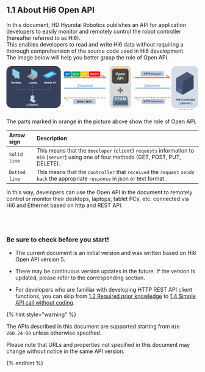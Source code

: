 ﻿## 1.1 About Hi6 Open API

In this document, HD Hyundai Robotics publishes an API for application developers to easily monitor and remotely control the robot controller (hereafter referred to as Hi6).<br>
This enables developers to read and write Hi6 data without requiring a thorough comprehension of the source code used in Hi6 development.<br>
The image below will help you better grasp the role of Open API.

<img src="../../_assets/05_open_api_flow.png" style="max-height: 22vh;">

The parts marked in orange in the picture above show the role of Open API.

|Arrow sign|Description|
|:---|:---|
|`Solid line`|This means that the `developer` (`client`) `requests` information to `Hi6` (`server`) using one of four methods (GET, POST, PUT, DELETE).|
|`Dotted line`|This means that the `controller` that `received` the `request` `sends back` the appropriate `response` in json or text format.|

In this way, developers can use the Open API in the document to remotely control or monitor their desktops, laptops, tablet PCs, etc. connected via Hi6 and Ethernet based on http and REST API.


<br><br>


### Be sure to check before you start!

* The current document is an initial version and was written based on Hi6 Open API version 5.

* There may be continuous version updates in the future. If the version is updated, please refer to the corresponding section.

* For developers who are familiar with developing HTTP REST API client functions, you can skip from [1.2 Required prior knowledge](../2-prerequisite/README.md) to [1.4 Simple API call without coding](../4-api-test/README.md).


{% hint style="warning" %}

The APIs described in this document are supported starting from `Hi6 V60.24-00` unless otherwise specified.

Please note that URLs and properties not specified in this document may change without notice in the same API version.

{% endhint %}